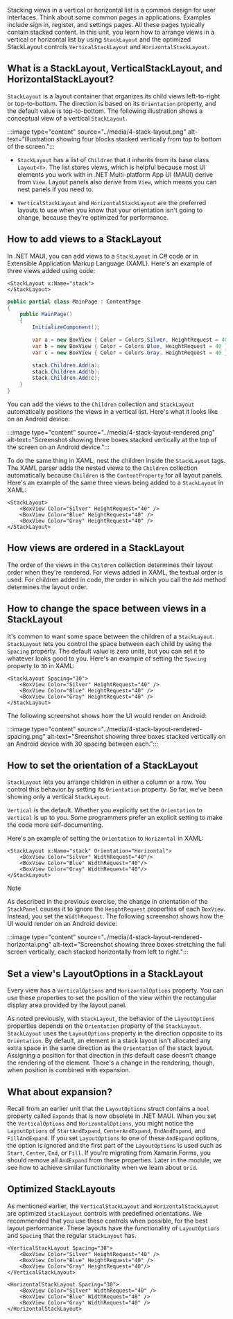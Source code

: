 Stacking views in a vertical or horizontal list is a common design for user interfaces. Think about some common pages in applications. Examples include sign in, register, and settings pages. All these pages typically contain stacked content. In this unit, you learn how to arrange views in a vertical or horizontal list by using `StackLayout` and the optimized StackLayout controls `VerticalStackLayout` and `HorizontalStackLayout`.

## What is a StackLayout, VerticalStackLayout, and HorizontalStackLayout?

`StackLayout` is a layout container that organizes its child views left-to-right or top-to-bottom. The direction is based on its `Orientation` property, and the default value is top-to-bottom. The following illustration shows a conceptual view of a vertical `StackLayout`.

:::image type="content" source="../media/4-stack-layout.png" alt-text="Illustration showing four blocks stacked vertically from top to bottom of the screen.":::

- `StackLayout` has a list of `Children` that it inherits from its base class `Layout<T>`. The list stores views, which is helpful because most UI elements you work with in .NET Multi-platform App UI (MAUI) derive from `View`. Layout panels also derive from `View`, which means you can nest panels if you need to.

- `VerticalStackLayout` and `HorizontalStackLayout` are the preferred layouts to use when you know that your orientation isn't going to change, because they're optimized for performance.

## How to add views to a StackLayout

In .NET MAUI, you can add views to a `StackLayout` in C# code or in Extensible Application Markup Language (XAML). Here's an example of three views added using code:

```xaml
<StackLayout x:Name="stack">
</StackLayout>
```

```csharp
public partial class MainPage : ContentPage
{
    public MainPage()
    {
        InitializeComponent();

        var a = new BoxView { Color = Colors.Silver, HeightRequest = 40 };
        var b = new BoxView { Color = Colors.Blue, HeightRequest = 40 };
        var c = new BoxView { Color = Colors.Gray, HeightRequest = 40 };

        stack.Children.Add(a);
        stack.Children.Add(b);
        stack.Children.Add(c);
    }
}
```

You can add the views to the `Children` collection and `StackLayout` automatically positions the views in a vertical list. Here's what it looks like on an Android device:

:::image type="content" source="../media/4-stack-layout-rendered.png" alt-text="Screenshot showing three boxes stacked vertically at the top of the screen on an Android device.":::

To do the same thing in XAML, nest the children inside the `StackLayout` tags. The XAML parser adds the nested views to the `Children` collection automatically because `Children` is the `ContentProperty` for all layout panels. Here's an example of the same three views being added to a `StackLayout` in XAML:

```xaml
<StackLayout>
    <BoxView Color="Silver" HeightRequest="40" />
    <BoxView Color="Blue" HeightRequest="40" />
    <BoxView Color="Gray" HeightRequest="40" />
</StackLayout>
```

## How views are ordered in a StackLayout

The order of the views in the `Children` collection determines their layout order when they're rendered. For views added in XAML, the textual order is used. For children added in code, the order in which you call the `Add` method determines the layout order.

## How to change the space between views in a StackLayout

It's common to want some space between the children of a `StackLayout`. `StackLayout` lets you control the space between each child by using the `Spacing` property. The default value is zero units, but you can set it to whatever looks good to you. Here's an example of setting the `Spacing` property to `30` in XAML:

```xaml
<StackLayout Spacing="30">
    <BoxView Color="Silver" HeightRequest="40" />
    <BoxView Color="Blue" HeightRequest="40" />
    <BoxView Color="Gray" HeightRequest="40" />
</StackLayout>
```

The following screenshot shows how the UI would render on Android:

:::image type="content" source="../media/4-stack-layout-rendered-spacing.png" alt-text="Sreenshot showing three boxes stacked vertically on an Android device with 30 spacing between each.":::

## How to set the orientation of a StackLayout

`StackLayout` lets you arrange children in either a column or a row. You control this behavior by setting its `Orientation` property. So far, we've been showing only a vertical `StackLayout`.

`Vertical` is the default. Whether you explicitly set the `Orientation` to `Vertical` is up to you. Some programmers prefer an explicit setting to make the code more self-documenting.

Here's an example of setting the `Orientation` to `Horizontal` in XAML:

```xaml
<StackLayout x:Name="stack" Orientation="Horizontal">
    <BoxView Color="Silver" WidthRequest="40"/>
    <BoxView Color="Blue" WidthRequest="40"/>
    <BoxView Color="Gray" WidthRequest="40"/>
</StackLayout>
```

> [!NOTE]
> As described in the previous exercise, the change in orientation of the `StackPanel` causes it to ignore the `HeightRequest` properties of each `BoxView`. Instead, you set the `WidthRequest`.
The following screenshot shows how the UI would render on an Android device:

:::image type="content" source="../media/4-stack-layout-rendered-horizontal.png" alt-text="Screenshot showing three boxes stretching the full screen vertically, each stacked horizontally from left to right.":::

## Set a view's LayoutOptions in a StackLayout

Every view has a `VerticalOptions` and `HorizontalOptions` property. You can use these properties to set the position of the view within the rectangular display area provided by the layout panel.

As noted previously, with `StackLayout`, the behavior of the `LayoutOptions` properties depends on the `Orientation` property of the `StackLayout`. `StackLayout` uses the `LayoutOptions` property in the direction opposite to its `Orientation`. By default, an element in a stack layout isn't allocated any extra space in the same direction as the `Orientation` of the stack layout. Assigning a position for that direction in this default case doesn't change the rendering of the element. There's a change in the rendering, though, when position is combined with expansion.

## What about expansion?

Recall from an earlier unit that the `LayoutOptions` struct contains a `bool` property called `Expands` that is now obsolete in .NET MAUI. When you set the `VerticalOptions` and `HorizontalOptions`, you might notice the `LayoutOptions` of `StartAndExpand`, `CenterAndExpand`, `EndAndExpand`, and `FillAndExpand`. If you set `LayoutOptions` to one of these `AndExpand` options, the option is ignored and the first part of the `LayoutOptions` is used such as `Start`, `Center`, `End`, or `Fill`. If you're migrating from Xamarin.Forms, you should remove all `AndExpand` from these properties. Later in the module, we see how to achieve similar functionality when we learn about `Grid`.

## Optimized StackLayouts

As mentioned earlier, the `VerticalStackLayout` and `HorizontalStackLayout` are optimized `StackLayout` controls with predefined orientations. We recommended that you use these controls when possible, for the best layout performance. These layouts have the functionality of `LayoutOptions` and `Spacing` that the regular `StackLayout` has.

```xaml
<VerticalStackLayout Spacing="30">
    <BoxView Color="Silver" HeightRequest="40" />
    <BoxView Color="Blue" HeightRequest="40" />
    <BoxView Color="Gray" HeightRequest="40"/>
</VerticalStackLayout>

<HorizontalStackLayout Spacing="30">
    <BoxView Color="Silver" WidthRequest="40" />
    <BoxView Color="Blue" WidthRequest="40" />
    <BoxView Color="Gray" WidthRequest="40" />
</HorizontalStackLayout>
```
